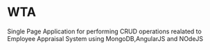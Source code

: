 # WTA

Single Page Application for performing CRUD operations realated to Employee Appraisal System using MongoDB,AngularJS and NOdeJS
